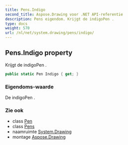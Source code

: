 ```yaml
---
title: Pens.Indigo
second_title: Aspose.Drawing voor .NET API-referentie
description: Pens eigendom. Krijgt de indigoPen .
type: docs
weight: 570
url: /nl/net/system.drawing/pens/indigo/
---
```

## Pens.Indigo property

Krijgt de indigoPen .

```csharp
public static Pen Indigo { get; }
```

### Eigendoms-waarde

De indigoPen .

### Zie ook

* class [Pen](../../pen/)
* class [Pens](../)
* naamruimte [System.Drawing](../../pens/)
* montage [Aspose.Drawing](../../../)


